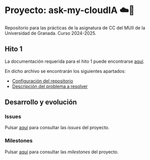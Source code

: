 # Proyecto: ask-my-cloudIA ☁️🤖

Repositorio para las prácticas de la asignatura de CC del MUII de la Universidad de Granada. Curso 2024-2025.

## Hito 1

La documentación requerida para el hito 1 puede encontrarse [aquí](https://github.com/feglez/ask-my-cloudIA/blob/main/doc/Hito%201.md).

En dicho archivo se encontrarán los siguientes apartados:
- [Configuración del repositorio](doc/Hito%201.md#configuración-del-repositorio)
- [Descripción del problema a resolver](doc/Hito%201.md#descripción-del-problema-a-resolver)

## Desarrollo y evolución

### Issues

Pulsar [aquí](https://github.com/feglez/ask-my-cloudIA/issues) para consultar las *issues* del proyecto.

### Milestones

Pulsar [aquí](https://github.com/feglez/ask-my-cloudIA/milestones) para consultar las *milestones* del proyecto.